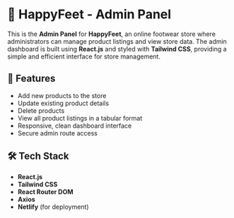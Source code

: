 # 👟 HappyFeet - Admin Panel

This is the **Admin Panel** for **HappyFeet**, an online footwear store where administrators can manage product listings and view store data. The admin dashboard is built using **React.js** and styled with **Tailwind CSS**, providing a simple and efficient interface for store management.

## 🚀 Features

- Add new products to the store
- Update existing product details
- Delete products
- View all product listings in a tabular format
- Responsive, clean dashboard interface
- Secure admin route access

## 🛠️ Tech Stack

- **React.js**
- **Tailwind CSS**
- **React Router DOM**
- **Axios**
- **Netlify** (for deployment)